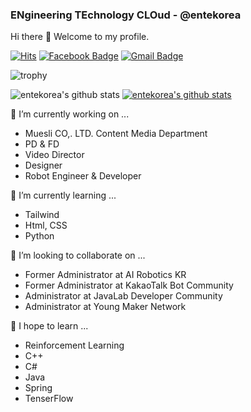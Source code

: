 ### ENgineering TEchnology CLOud - @entekorea


Hi there 👋 Welcome to my profile.


[![Hits](https://hits.seeyoufarm.com/api/count/incr/badge.svg?url=https%3A%2F%2Fgithub.com%2Fentekorea)](https://hits.seeyoufarm.com) [![Facebook Badge](https://img.shields.io/badge/facebook-1877f2?style=flat-square&logo=facebook&logoColor=white&link=https://www.facebook.com/entekorea)](https://www.facebook.com/entekorea) [![Gmail Badge](https://img.shields.io/badge/Gmail-d14836?style=flat-square&logo=Gmail&logoColor=white&link=mailto:entekorea@gmail.com)](mailto:entekorea@gmail.com)

![trophy](https://github-profile-trophy.vercel.app/?username=entekorea)

![entekorea's github stats](https://github-readme-stats.vercel.app/api?username=entekorea&show_icons=true)
[![entekorea's github stats](https://github-readme-stats.vercel.app/api/top-langs/?username=entekoreaID&show_icons=true&hide_border=true&title_color=004386&icon_color=004386&layout=compact)](https://github.com/entekorea)

🔭 I’m currently working on ...
- Muesli CO,. LTD. Content Media Department
- PD & FD
- Video Director
- Designer
- Robot Engineer & Developer

🌱 I’m currently learning ...
- Tailwind
- Html, CSS
- Python

👯 I’m looking to collaborate on ...
- Former Administrator at AI Robotics KR
- Former Administrator at KakaoTalk Bot Community
- Administrator at JavaLab Developer Community
- Administrator at Young Maker Network

🔭 I hope to learn ...
- Reinforcement Learning
- C++
- C#
- Java
- Spring
- TenserFlow

<!--
**Entekorea/entekorea** is a ✨ _special_ ✨ repository because its `README.md` (this file) appears on your GitHub profile.

Here are some ideas to get you started:

- 🌱 I’m currently learning ...
- 👯 I’m looking to collaborate on ...
- 🤔 I’m looking for help with ...
- 💬 Ask me about ...
- 📫 How to reach me: ...
- 😄 Pronouns: ...
- ⚡ Fun fact: ...
-->
